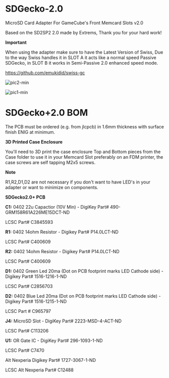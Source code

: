 # SDGecko-2.0
MicroSD Card Adapter For GameCube's Front Memcard Slots v2.0

Based on the SD2SP2 2.0 made by Extrems, Thank you for your hard work!

**Important**

When using the adapter make sure to have the Latest Version of Swiss, Due to the way Swiss handles it in SLOT A it 
acts like a normal speed Passive SDGecko, in SLOT B it works in Semi-Passive 2.0 enhanced speed mode.

https://github.com/emukidid/swiss-gc


![pic2-min](https://github.com/silverstee1/SDGecko-2.0/assets/54997238/59c93b1c-e125-4f11-bd6a-de820ad7bec4)


![pic1-min](https://github.com/silverstee1/SDGecko-2.0/assets/54997238/1bf45114-eea7-4dab-b3b1-8283326eda77)



SDGecko+2.0 BOM
=====================================
The PCB must be ordered (e.g. from jlcpcb) in 1.6mm thickness with surface finish ENIG at minimum.

**3D Printed Case Enclosure**

You'll need to 3D print the case enclosure Top and Bottom pieces from the Case folder to use it in your Memcard Slot preferably on an FDM printer, 
the case screws are self tapping M2x5 screws.

**Note**

R1,R2,D1,D2 are not necessary if you don't want to have LED's in your adapter or want to minimize on components.

**SDGecko2.0+ PCB**

**C1:** 0402 22u Capactior (10V Min) - DigiKey Part# 490-GRM158R61A226ME15DCT-ND

LCSC Part# C3845593

**R1:** 0402 14ohm Resistor - Digikey Part# P14.0LCT-ND

LCSC Part# C400609

**R2:** 0402 14ohm Resistor - Digikey Part# P14.0LCT-ND

LCSC Part# C400609

**D1:** 0402 Green Led 20ma (Dot on PCB footprint marks LED Cathode side) - Digikey Part# 1516-1216-1-ND

LCSC Part# C2856703

**D2:** 0402 Blue Led 20ma (Dot on PCB footprint marks LED Cathode side) - Digikey Part# 1516-1215-1-ND

LCSC Part # C965797

**J4:** MicroSD Slot - DigiKey Part# 2223-MSD-4-ACT-ND

LCSC Part# C113206

**U1:** OR Gate IC - DigiKey Part# 296-1093-1-ND

LCSC Part# C7470

Alt Nexperia Digikey Part# 1727-3067-1-ND

LCSC Alt Nexperia Part# C12488
